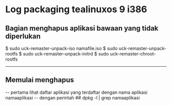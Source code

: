 Log packaging tealinuxos 9 i386
===============================

## Bagian menghapus aplikasi bawaan yang tidak diperlukan
$ sudo uck-remaster-unpack-iso namafile.iso
$ sudo uck-remaster-unpack-rootfs
$ sudo uck-remaster-unpack-initrd
$ sudo uck-remaster-chroot-rootfs

------------------------------------
## Memulai menghapus
-- pertama lihat daftar aplikasi yang terdaftar dengan nama aplikasi namaaplikasi
-- dengan perintah ## dpkg -l | grep namaaplikasi
